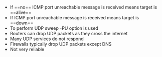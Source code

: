 - If ==no== ICMP port unreachable message is received means target is ==alive==
- If ICMP port unreachable message is received means target is ==down==
- To perform UDP sweep -PU option is used
- Routers can drop UDP packets as they cross the internet
- Many UDP services do not respond
- Firewalls typically drop UDP packets except DNS
- Not very reliable